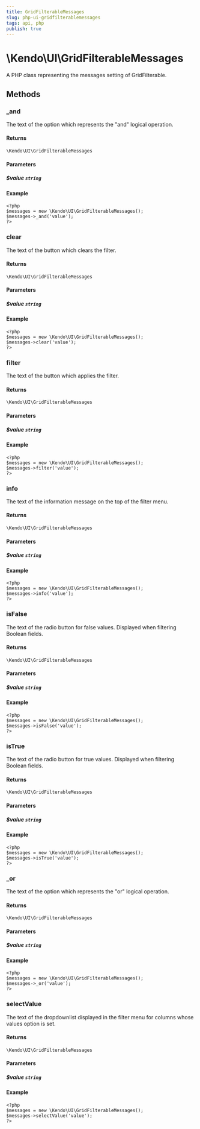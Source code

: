 ```yaml
---
title: GridFilterableMessages
slug: php-ui-gridfilterablemessages
tags: api, php
publish: true
---
```


# \Kendo\UI\GridFilterableMessages

A PHP class representing the messages setting of GridFilterable.


## Methods

### _and
The text of the option which represents the "and" logical operation.

#### Returns
`\Kendo\UI\GridFilterableMessages`

#### Parameters

##### $value `string`



#### Example 
    <?php
    $messages = new \Kendo\UI\GridFilterableMessages();
    $messages->_and('value');
    ?>

### clear
The text of the button which clears the filter.

#### Returns
`\Kendo\UI\GridFilterableMessages`

#### Parameters

##### $value `string`



#### Example 
    <?php
    $messages = new \Kendo\UI\GridFilterableMessages();
    $messages->clear('value');
    ?>

### filter
The text of the button which applies the filter.

#### Returns
`\Kendo\UI\GridFilterableMessages`

#### Parameters

##### $value `string`



#### Example 
    <?php
    $messages = new \Kendo\UI\GridFilterableMessages();
    $messages->filter('value');
    ?>

### info
The text of the information message on the top of the filter menu.

#### Returns
`\Kendo\UI\GridFilterableMessages`

#### Parameters

##### $value `string`



#### Example 
    <?php
    $messages = new \Kendo\UI\GridFilterableMessages();
    $messages->info('value');
    ?>

### isFalse
The text of the radio button for false values. Displayed when filtering Boolean fields.

#### Returns
`\Kendo\UI\GridFilterableMessages`

#### Parameters

##### $value `string`



#### Example 
    <?php
    $messages = new \Kendo\UI\GridFilterableMessages();
    $messages->isFalse('value');
    ?>

### isTrue
The text of the radio button for true values. Displayed when filtering Boolean fields.

#### Returns
`\Kendo\UI\GridFilterableMessages`

#### Parameters

##### $value `string`



#### Example 
    <?php
    $messages = new \Kendo\UI\GridFilterableMessages();
    $messages->isTrue('value');
    ?>

### _or
The text of the option which represents the "or" logical operation.

#### Returns
`\Kendo\UI\GridFilterableMessages`

#### Parameters

##### $value `string`



#### Example 
    <?php
    $messages = new \Kendo\UI\GridFilterableMessages();
    $messages->_or('value');
    ?>

### selectValue
The text of the dropdownlist displayed in the filter menu for columns whose values option is set.

#### Returns
`\Kendo\UI\GridFilterableMessages`

#### Parameters

##### $value `string`



#### Example 
    <?php
    $messages = new \Kendo\UI\GridFilterableMessages();
    $messages->selectValue('value');
    ?>

